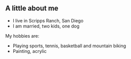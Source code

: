 ## A little about me
- I live in Scripps Ranch, San Diego
- I am married, two kids, one dog

My hobbies are:
- Playing sports, tennis, basketball and mountain biking
- Painting, acrylic
